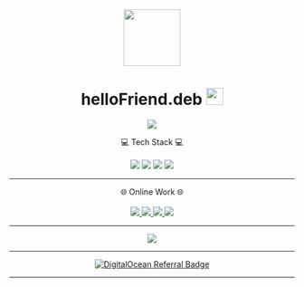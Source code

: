 <div id="header" align="center">
  <img src="https://media.giphy.com/media/HCkbgKLdLWq3OCV8YM/giphy.gif" width="100"/>  
</div>

<!--

<div align='center'>

  <div id="badges">
    <img src="https://img.shields.io/badge/LinkedIn-blue?style=for-the-badge&logo=linkedin&logoColor=white" alt="LinkedIn Badge"/>
    <img src="https://img.shields.io/badge/YouTube-red?style=for-the-badge&logo=youtube&logoColor=white" alt="Youtube Badge"/>
    <img src="https://img.shields.io/badge/Twitter-blue?style=for-the-badge&logo=twitter&logoColor=white" alt="Twitter Badge"/>
    <img src="https://komarev.com/ghpvc/?username=ykostov&style=flat-square&color=blue" alt=""/>
  </div>
  
</div> -->

<h1 align='center'>
  helloFriend.deb <img src="https://raw.githubusercontent.com/MartinHeinz/MartinHeinz/master/wave.gif" width="30px">
</h1>



<p align='center'>
  <a href="#"><img src="http://github-readme-streak-stats.herokuapp.com?user=ykostov&theme=dark&background=000000"> </a>
</p>


<p align='center'>
  💻 Tech Stack 💻<br/><br/>
  <img src="https://img.shields.io/badge/Manjaro_Linux-%2335BF5C.svg?&style=for-the-badge&logo=manjaro&logoColor=white" />  
  <img src="https://img.shields.io/badge/java-%23007396.svg?&style=for-the-badge&logo=java&logoColor=white" />  
  <img src="https://img.shields.io/badge/Elixir_Phoenix-4B275F?style=for-the-badge&logo=elixir&logoColor=white" />  
  <img src="https://img.shields.io/badge/PostgreSQL-316192?style=for-the-badge&logo=postgresql&logoColor=white" />
</p>

***********************************

<p align='center'>
  🌐 Online Work 🌐<br/><br/>
  <a href="https://tennis.bratac.net">
    <img src="https://img.shields.io/badge/Tennis.Elixir-4B275F?&style=for-the-badge&logo=elixir&logoColor=white" />
  </a>
  <a href="https://bratac.net">
    <img src="https://img.shields.io/badge/BraTac.net-%230071C5.svg?&style=for-the-badge&logo=tailwind-css&logoColor=white" />
  </a>
  <a href="https://offside24.net">
    <img src="https://img.shields.io/badge/Offside24.net-4B275F?&style=for-the-badge&logo=elixir&logoColor=white" />
  </a>
  <a href="https://izberi.bratac.net">
    <img src="https://img.shields.io/badge/Izberi.site-4B275F?&style=for-the-badge&logo=elixir&logoColor=white" />
  </a>
</p>

***********************************
<p align='center'>
<img src="https://github-readme-stats.vercel.app/api/top-langs/?username=ykostov&hide=html,css,javascript,haml,shell,&theme=dark&layout=compact&&langs_count=4">
</p>

***********************************
<p align='center'>
  <a href="https://www.digitalocean.com/?refcode=21c727ae3adb&utm_campaign=Referral_Invite&utm_medium=Referral_Program&utm_source=badge">
    <img src="https://web-platforms.sfo2.cdn.digitaloceanspaces.com/WWW/Badge%201.svg" alt="DigitalOcean Referral Badge" />
  </a>
</p>

***********************************

